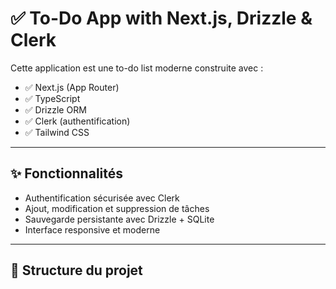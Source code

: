 # ✅ To-Do App with Next.js, Drizzle & Clerk

Cette application est une to-do list moderne construite avec :

- ✅ Next.js (App Router)
- ✅ TypeScript
- ✅ Drizzle ORM
- ✅ Clerk (authentification)
- ✅ Tailwind CSS

---

## ✨ Fonctionnalités

- Authentification sécurisée avec Clerk
- Ajout, modification et suppression de tâches
- Sauvegarde persistante avec Drizzle + SQLite
- Interface responsive et moderne

---

## 📁 Structure du projet

